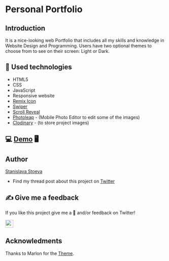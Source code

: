 # Personal Portfolio

## Introduction
It is a nice-looking web Portfolio that includes all my skills and knowledge in Website Design and Programming. Users have two optional themes to choose from to see on their screen: Light or Dark.

## :hammer: Used technologies

* HTML5
* CSS
* JavaScript
* Responsive website
* [Remix Icon](https://remixicon.com/)
* [Swiper](https://swiperjs.com/)
* [Scroll Reveal](https://scrollrevealjs.org/)
* [Photoleap](https://www.photoleapapp.com/landing/photoleap/v1/?flowId=photoleap_interactive&variantId=plt) - (Mobile Photo Editor to edit some of the images)
* [Clodinary](https://cloudinary.com/) - (to store project images)

## :computer: [Demo](https://stasis-web.github.io/index.html) :desktop_computer:

## Author

[Stanislava Stoeva](https://github.com/StasiS-web) 
* Find my thread post about this project on [Twitter](https://twitter.com/StasiStoeva) 

## ✍️ Give me a feedback
If you like this project give me a 🌟 and/or feedback on Twitter!

<img src="https://img.shields.io/github/stars/StasiS-web/StasiS-web.github.io?color=%23C7D7EF&label=Stars&logo=Github&style=plastic" width=auto height="25">

## Acknowledments
Thanks to Marlon for the [Theme](https://github.com/bedimcode/responsive-portfolio-website-Ansel). 
